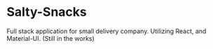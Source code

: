 # Salty-Snacks
Full stack application for small delivery company. Utilizing React, and Material-UI. (Still in the works)

